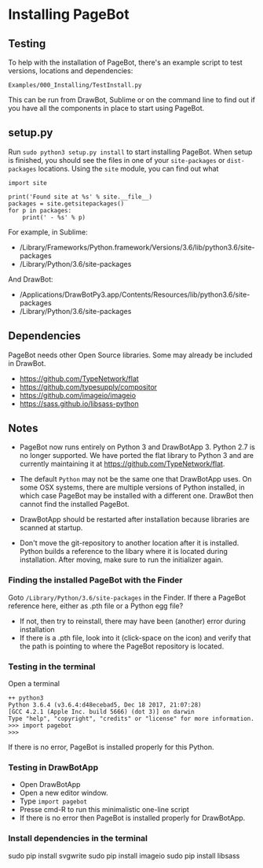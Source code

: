 # Installing PageBot

## Testing

To help with the installation of PageBot, there's an example script to test versions, locations and dependencies:

    Examples/000_Installing/TestInstall.py
    
This can be run from DrawBot, Sublime or on the command line to find out if you have all the components in place to start using PageBot.

## setup.py

Run `sudo python3 setup.py install` to start installing PageBot. When setup is finished, you should see the files in one of your `site-packages` or `dist-packages` locations. Using the `site` module, you can find out what 

    import site
    
    print('Found site at %s' % site.__file__)
    packages = site.getsitepackages()
    for p in packages:
        print(' - %s' % p)

For example, in Sublime:

 - /Library/Frameworks/Python.framework/Versions/3.6/lib/python3.6/site-packages
 - /Library/Python/3.6/site-packages

And DrawBot:

 - /Applications/DrawBotPy3.app/Contents/Resources/lib/python3.6/site-packages
 - /Library/Python/3.6/site-packages

## Dependencies

PageBot needs other Open Source libraries. Some may already be included in DrawBot.

* https://github.com/TypeNetwork/flat
* https://github.com/typesupply/compositor
* https://github.com/imageio/imageio
* https://sass.github.io/libsass-python


## Notes

* PageBot now runs entirely on Python 3 and DrawBotApp 3. Python 2.7 is no longer supported. We have ported the flat library to Python 3 and are currently maintaining it at https://github.com/TypeNetwork/flat.

* The default `Python` may not be the same one that DrawBotApp uses. On some OSX systems, there are multiple versions of Python installed, in which case PageBot may be installed with a different one. DrawBot then cannot find the installed PageBot.

* DrawBotApp should be restarted after installation because libraries are scanned at startup.

* Don't move the git-repository to another location after it is installed. Python builds a reference to the libary where it is located during installation. After moving, make sure to run the initializer again.

### Finding the installed PageBot with the Finder

Goto `/Library/Python/3.6/site-packages` in the Finder. If there a PageBot reference here, either as .pth file or a Python egg file?

* If not, then try to reinstall, there may have been (another) error during installation
* If there is a .pth file, look into it (click-space on the icon) and verify that the path is pointing to where the PageBot repository is located.

### Testing in the terminal

Open a terminal

~~~Python3
++ python3
Python 3.6.4 (v3.6.4:d48ecebad5, Dec 18 2017, 21:07:28) 
[GCC 4.2.1 (Apple Inc. build 5666) (dot 3)] on darwin
Type "help", "copyright", "credits" or "license" for more information.
>>> import pagebot
>>> 
~~~

If there is no error, PageBot is installed properly for this Python.

### Testing in DrawBotApp

* Open DrawBotApp
* Open a new editor window.
* Type `import pagebot`
* Presse cmd-R to run this minimalistic one-line script
* If there is no error then PageBot is installed properly for DrawBotApp.

### Install dependencies in the terminal

sudo pip install svgwrite
sudo pip install imageio
sudo pip install libsass


